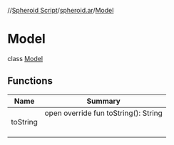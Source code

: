 //[Spheroid Script](../../index.md)/[spheroid.ar](../index.md)/[Model](index.md)



# Model  
 class [Model](index.md)   


## Functions  
  
|  Name|  Summary| 
|---|---|
| toString| open override fun toString(): String  <br><br><br>

